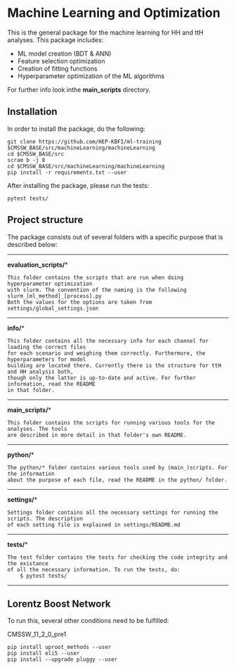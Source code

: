 # Machine Learning and Optimization

This is the general package for the machine learning for HH and ttH analyses. This package includes:

- ML model creation (BDT & ANN)
- Feature selection optimization
- Creation of fitting functions
- Hyperparameter optimization of the ML algorithms

For further info look inthe **main_scripts** directory.

## Installation

In order to install the package, do the following:


```console
git clone https://github.com/HEP-KBFI/ml-training $CMSSW_BASE/src/machineLearning/machineLearning
cd $CMSSW_BASE/src
scram b -j 8
cd $CMSSW_BASE/src/machineLearning/machineLearning
pip install -r requirements.txt --user
```


After installing the package, please run the tests:
```console
pytest tests/
```


## Project structure

The package consists out of several folders with a specific purpose that is described below:

---
**evaluation_scripts/***

```
This folder contains the scripts that are run when doing hyperparameter optimization
with slurm. The convention of the naming is the following slurm_[ml_method]_[process].py
Both the values for the options are taken from settings/global_settings.json
```

---
**info/***
```
This folder contains all the necessary info for each channel for loading the correct files
for each scenario and weighing them correctly. Furthermore, the hyperparameters for model
building are located there. Currently there is the structure for ttH and HH analysis both,
though only the latter is up-to-date and active. For further information, read the README
in that folder.
```

---

**main_scripts/***
```
This folder contains the scripts for running various tools for the analyses. The tools
are described in more detail in that folder's own README.
```

---

**python/***
```
The python/* folder contains various tools used by (main_)scripts. For the information
about the purpose of each file, read the README in the python/ folder.
```

---

**settings/***
```
Settings folder contains all the necessary settings for running the scripts. The description
of each setting file is explained in settings/README.md
```

---

**tests/***
```
The test folder contains the tests for checking the code integrity and the existance
of all the necessary information. To run the tests, do:
    $ pytest tests/
```

---
## Lorentz Boost Network

To run this, several other conditions need to be fulfilled:

CMSSW_11_2_0_pre1

````console
pip install uproot_methods --user
pip install eli5 --user
pip install --upgrade pluggy --user
````
